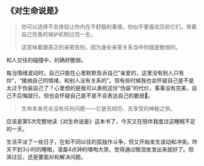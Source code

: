 ## 《对生命说是》

> 你可以选择不去体验让你内在不舒服的事情，你似乎更喜欢压抑它们，带着自己完善的保护机制过完一生。
>
> 这意味着跟真正的亲密告别，因为身处亲密关系当中你就是脆弱的。

和人交往的碰撞中，的确好脆弱。

每当情绪波动时，自己只能在心里默默告诉自己”亲爱的，这里没有别人只有你“，“接纳自己的情绪，和别人没有关系的”。但有些时候我也会怀疑自己是不是太过于伪装自己了？心里想的是我可以承担这份“伪装”的代价，事事没有完美，自己不后悔就行，但也会怀疑自己是不是不会表达自己的脆弱🤧。

>生命本身完全没有任何问题——它是去经历、去享受的神秘之旅。

应该是第5次完整地读《对生命说是》这本书了，今天又在陪伴我度过这睡眠不足的一天。

生活平淡了一些日子，在和不同以往的孤独作斗争，但又开始发生波动和冲突。昨天不到3小时的睡眠，凌晨4点钟的嚎啕大哭，觉得通过眼泪发泄出来就好了。但哭过后，还是要面对和解决问题。